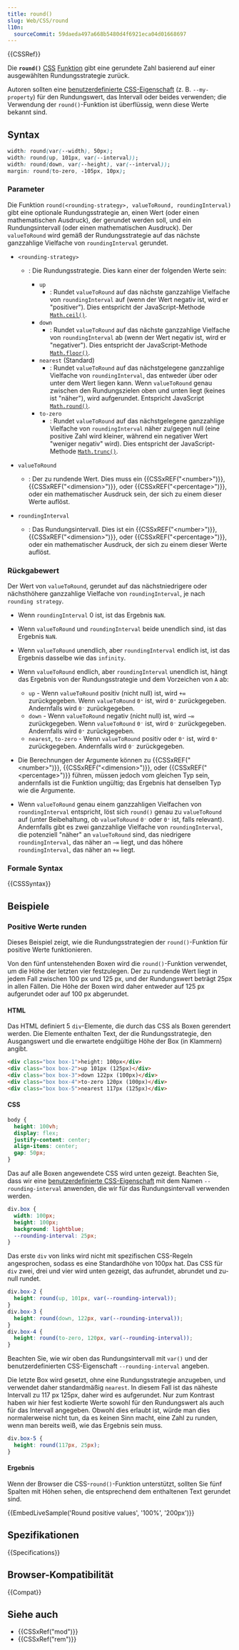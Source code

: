 ```yaml
---
title: round()
slug: Web/CSS/round
l10n:
  sourceCommit: 59daeda497a668b5480d4f6921eca04d01668697
---
```


{{CSSRef}}

Die **`round()`** [CSS](/de/docs/Web/CSS) [Funktion](/de/docs/Web/CSS/CSS_Functions) gibt eine gerundete Zahl basierend auf einer ausgewählten Rundungsstrategie zurück.

Autoren sollten eine [benutzerdefinierte CSS-Eigenschaft](/de/docs/Web/CSS/--*) (z. B. `--my-property`) für den Rundungswert, das Intervall oder beides verwenden; die Verwendung der `round()`-Funktion ist überflüssig, wenn diese Werte bekannt sind.

## Syntax

```css
width: round(var(--width), 50px);
width: round(up, 101px, var(--interval));
width: round(down, var(--height), var(--interval));
margin: round(to-zero, -105px, 10px);
```

### Parameter

Die Funktion `round(<rounding-strategy>, valueToRound, roundingInterval)` gibt eine optionale Rundungsstrategie an, einen Wert (oder einen mathematischen Ausdruck), der gerundet werden soll, und ein Rundungsintervall (oder einen mathematischen Ausdruck).
Der `valueToRound` wird gemäß der Rundungsstrategie auf das nächste ganzzahlige Vielfache von `roundingInterval` gerundet.

- `<rounding-strategy>`

  - : Die Rundungsstrategie.
    Dies kann einer der folgenden Werte sein:

    - `up`
      - : Rundet `valueToRound` auf das nächste ganzzahlige Vielfache von `roundingInterval` auf (wenn der Wert negativ ist, wird er "positiver"). Dies entspricht der JavaScript-Methode [`Math.ceil()`](/de/docs/Web/JavaScript/Reference/Global_Objects/Math/ceil).
    - `down`
      - : Rundet `valueToRound` auf das nächste ganzzahlige Vielfache von `roundingInterval` ab (wenn der Wert negativ ist, wird er "negativer"). Dies entspricht der JavaScript-Methode [`Math.floor()`](/de/docs/Web/JavaScript/Reference/Global_Objects/Math/floor).
    - `nearest` (Standard)
      - : Rundet `valueToRound` auf das nächstgelegene ganzzahlige Vielfache von `roundingInterval`, das entweder über oder unter dem Wert liegen kann.
        Wenn `valueToRound` genau zwischen den Rundungszielen oben und unten liegt (keines ist "näher"), wird aufgerundet.
        Entspricht JavaScript [`Math.round()`](/de/docs/Web/JavaScript/Reference/Global_Objects/Math/round).
    - `to-zero`
      - : Rundet `valueToRound` auf das nächstgelegene ganzzahlige Vielfache von `roundingInterval` näher zu/gegen null (eine positive Zahl wird kleiner, während ein negativer Wert "weniger negativ" wird). Dies entspricht der JavaScript-Methode [`Math.trunc()`](/de/docs/Web/JavaScript/Reference/Global_Objects/Math/trunc).

- `valueToRound`

  - : Der zu rundende Wert.
    Dies muss ein {{CSSxREF("&lt;number&gt;")}}, {{CSSxREF("&lt;dimension&gt;")}}, oder {{CSSxREF("&lt;percentage&gt;")}}, oder ein mathematischer Ausdruck sein, der sich zu einem dieser Werte auflöst.

- `roundingInterval`
  - : Das Rundungsintervall.
    Dies ist ein {{CSSxREF("&lt;number&gt;")}}, {{CSSxREF("&lt;dimension&gt;")}}, oder {{CSSxREF("&lt;percentage&gt;")}}, oder ein mathematischer Ausdruck, der sich zu einem dieser Werte auflöst.

### Rückgabewert

Der Wert von `valueToRound`, gerundet auf das nächstniedrigere oder nächsthöhere ganzzahlige Vielfache von `roundingInterval`, je nach `rounding strategy`.

- Wenn `roundingInterval` 0 ist, ist das Ergebnis `NaN`.
- Wenn `valueToRound` und `roundingInterval` beide unendlich sind, ist das Ergebnis `NaN`.
- Wenn `valueToRound` unendlich, aber `roundingInterval` endlich ist, ist das Ergebnis dasselbe wie das `infinity`.
- Wenn `valueToRound` endlich, aber `roundingInterval` unendlich ist, hängt das Ergebnis von der Rundungsstrategie und dem Vorzeichen von `A` ab:

  - `up` - Wenn `valueToRound` positiv (nicht null) ist, wird `+∞` zurückgegeben. Wenn `valueToRound` `0⁺` ist, wird `0⁺` zurückgegeben. Andernfalls wird `0⁻` zurückgegeben.
  - `down` - Wenn `valueToRound` negativ (nicht null) ist, wird `−∞` zurückgegeben. Wenn `valueToRound` `0⁻` ist, wird `0⁻` zurückgegeben. Andernfalls wird `0⁺` zurückgegeben.
  - `nearest`, `to-zero` - Wenn `valueToRound` positiv oder `0⁺` ist, wird `0⁺` zurückgegeben. Andernfalls wird `0⁻` zurückgegeben.

- Die Berechnungen der Argumente können zu {{CSSxREF("&lt;number&gt;")}}, {{CSSxREF("&lt;dimension&gt;")}}, oder {{CSSxREF("&lt;percentage&gt;")}} führen, müssen jedoch vom gleichen Typ sein, andernfalls ist die Funktion ungültig; das Ergebnis hat denselben Typ wie die Argumente.
- Wenn `valueToRound` genau einem ganzzahligen Vielfachen von `roundingInterval` entspricht, löst sich `round()` genau zu `valueToRound` auf (unter Beibehaltung, ob `valueToRound` `0⁻` oder `0⁺` ist, falls relevant). Andernfalls gibt es zwei ganzzahlige Vielfache von `roundingInterval`, die potenziell "näher" an `valueToRound` sind, das niedrigere `roundingInterval`, das näher an `−∞` liegt, und das höhere `roundingInterval`, das näher an `+∞` liegt.

### Formale Syntax

{{CSSSyntax}}

## Beispiele

### Positive Werte runden

Dieses Beispiel zeigt, wie die Rundungsstrategien der `round()`-Funktion für positive Werte funktionieren.

Von den fünf untenstehenden Boxen wird die `round()`-Funktion verwendet, um die Höhe der letzten vier festzulegen.
Der zu rundende Wert liegt in jedem Fall zwischen 100 px und 125 px, und der Rundungswert beträgt 25px in allen Fällen.
Die Höhe der Boxen wird daher entweder auf 125 px aufgerundet oder auf 100 px abgerundet.

#### HTML

Das HTML definiert 5 `div`-Elemente, die durch das CSS als Boxen gerendert werden.
Die Elemente enthalten Text, der die Rundungsstrategie, den Ausgangswert und die erwartete endgültige Höhe der Box (in Klammern) angibt.

```html
<div class="box box-1">height: 100px</div>
<div class="box box-2">up 101px (125px)</div>
<div class="box box-3">down 122px (100px)</div>
<div class="box box-4">to-zero 120px (100px)</div>
<div class="box box-5">nearest 117px (125px)</div>
```

#### CSS

```css hidden
body {
  height: 100vh;
  display: flex;
  justify-content: center;
  align-items: center;
  gap: 50px;
}
```

Das auf alle Boxen angewendete CSS wird unten gezeigt.
Beachten Sie, dass wir eine [benutzerdefinierte CSS-Eigenschaft](/de/docs/Web/CSS/--*) mit dem Namen `--rounding-interval` anwenden, die wir für das Rundungsintervall verwenden werden.

```css
div.box {
  width: 100px;
  height: 100px;
  background: lightblue;
  --rounding-interval: 25px;
}
```

Das erste `div` von links wird nicht mit spezifischen CSS-Regeln angesprochen, sodass es eine Standardhöhe von 100px hat.
Das CSS für `div` zwei, drei und vier wird unten gezeigt, das aufrundet, abrundet und zu-null rundet.

```css
div.box-2 {
  height: round(up, 101px, var(--rounding-interval));
}
div.box-3 {
  height: round(down, 122px, var(--rounding-interval));
}
div.box-4 {
  height: round(to-zero, 120px, var(--rounding-interval));
}
```

Beachten Sie, wie wir oben das Rundungsintervall mit `var()` und der benutzerdefinierten CSS-Eigenschaft `--rounding-interval` angeben.

Die letzte Box wird gesetzt, ohne eine Rundungsstrategie anzugeben, und verwendet daher standardmäßig `nearest`.
In diesem Fall ist das näheste Intervall zu 117 px 125px, daher wird es aufgerundet.
Nur zum Kontrast haben wir hier fest kodierte Werte sowohl für den Rundungswert als auch für das Intervall angegeben.
Obwohl dies erlaubt ist, würde man dies normalerweise nicht tun, da es keinen Sinn macht, eine Zahl zu runden, wenn man bereits weiß, wie das Ergebnis sein muss.

```css
div.box-5 {
  height: round(117px, 25px);
}
```

#### Ergebnis

Wenn der Browser die CSS-`round()`-Funktion unterstützt, sollten Sie fünf Spalten mit Höhen sehen, die entsprechend dem enthaltenen Text gerundet sind.

{{EmbedLiveSample('Round positive values', '100%', '200px')}}

## Spezifikationen

{{Specifications}}

## Browser-Kompatibilität

{{Compat}}

## Siehe auch

- {{CSSxRef("mod")}}
- {{CSSxRef("rem")}}
